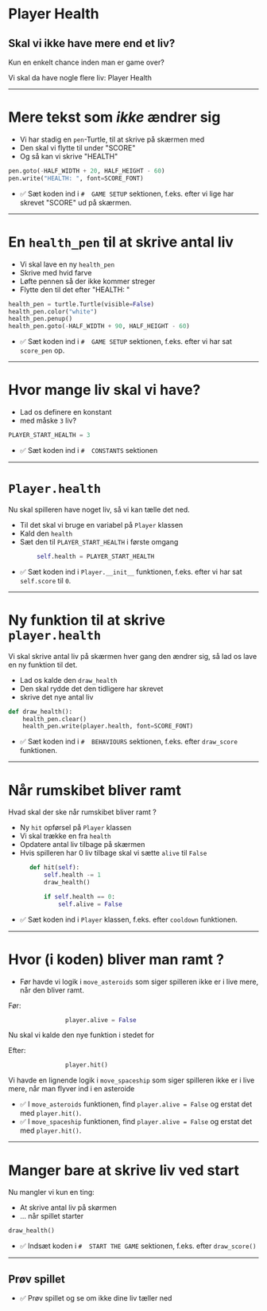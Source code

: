 # Player Health

## Skal vi ikke have mere end et liv?

Kun en enkelt chance inden man er game over?

Vi skal da have nogle flere liv: Player Health

---

# Mere tekst som *ikke* ændrer sig

* Vi har stadig en `pen`-Turtle, til at skrive på skærmen med
* Den skal vi flytte til under "SCORE"
* Og så kan vi skrive "HEALTH"

```python
pen.goto(-HALF_WIDTH + 20, HALF_HEIGHT - 60)
pen.write("HEALTH: ", font=SCORE_FONT)
```

- ✅ Sæt koden ind i `#  GAME SETUP` sektionen, f.eks. efter vi lige har skrevet "SCORE" ud på skærmen.


---

# En `health_pen` til at skrive antal liv

* Vi skal lave en ny `health_pen`
* Skrive med hvid farve
* Løfte pennen så der ikke kommer streger
* Flytte den til det efter "HEALTH: "

```python
health_pen = turtle.Turtle(visible=False)
health_pen.color("white")
health_pen.penup()
health_pen.goto(-HALF_WIDTH + 90, HALF_HEIGHT - 60)
```

- ✅ Sæt koden ind i `#  GAME SETUP` sektionen, f.eks. efter vi har sat `score_pen` op.


---

# Hvor mange liv skal vi have?

* Lad os definere en konstant 
* med måske `3` liv?

```python
PLAYER_START_HEALTH = 3
```

- ✅ Sæt koden ind i `#  CONSTANTS` sektionen


--- 

# `Player.health`

Nu skal spilleren have noget liv, så vi kan tælle det ned.

* Til det skal vi bruge en variabel på `Player` klassen
* Kald den `health`
* Sæt den til `PLAYER_START_HEALTH` i første omgang

```python
        self.health = PLAYER_START_HEALTH
```

- ✅ Sæt koden ind i `Player.__init__` funktionen, f.eks. efter vi har sat `self.score` til `0`.

--- 

# Ny funktion til at skrive `player.health`

Vi skal skrive antal liv på skærmen hver gang den ændrer sig, så lad os lave en ny funktion til det.

* Lad os kalde den `draw_health`
* Den skal rydde det den tidligere har skrevet
* skrive det nye antal liv

```python
def draw_health():
    health_pen.clear()
    health_pen.write(player.health, font=SCORE_FONT)
```

- ✅ Sæt koden ind i `#  BEHAVIOURS` sektionen, f.eks. efter `draw_score` funktionen.

---

# Når rumskibet bliver ramt

Hvad skal der ske når rumskibet bliver ramt ?

* Ny `hit` opførsel på `Player` klassen
* Vi skal trække en fra `health`
* Opdatere antal liv tilbage på skærmen
* Hvis spilleren har 0 liv tilbage skal vi sætte `alive` til `False`


```python
      def hit(self):
          self.health -= 1
          draw_health()

          if self.health == 0:
              self.alive = False
```

- ✅ Sæt koden ind i `Player` klassen, f.eks. efter `cooldown` funktionen.

---

# Hvor (i koden) bliver man ramt ?

* Før havde vi logik i `move_asteroids` som siger spilleren ikke er i live mere, når den bliver ramt.

Før:

```python
                player.alive = False
```

Nu skal vi kalde den nye funktion i stedet for

Efter:

```python
                player.hit()
```

Vi havde en lignende logik i `move_spaceship` som siger spilleren ikke er i live mere, når man flyver ind i en asteroide


- ✅ I `move_asteroids` funktionen, find `player.alive = False` og erstat det med `player.hit()`.
- ✅ I `move_spaceship` funktionen, find `player.alive = False` og erstat det med `player.hit()`.

---

# Manger bare at skrive liv ved start

Nu mangler vi kun en ting:

* At skrive antal liv på skørmen
* ... når spillet starter

```python
draw_health()
```

- ✅ Indsæt koden i `#  START THE GAME` sektionen, f.eks. efter `draw_score()`

---

## Prøv spillet

- ✅ Prøv spillet og se om ikke dine liv tæller ned
